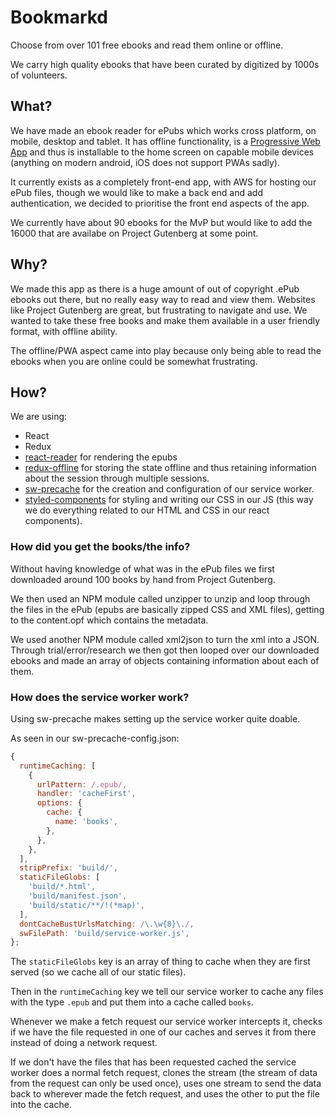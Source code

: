# Bookmarkd

Choose from over 101 free ebooks and read them online or offline.

We carry high quality ebooks that have been curated by digitized by 1000s of volunteers.

## What?

We have made an ebook reader for ePubs which works cross platform, on mobile, desktop and tablet. It has offline functionality, is a [Progressive Web App](https://developers.google.com/web/progressive-web-apps/) and thus is installable to the home screen on capable mobile devices (anything on modern android, iOS does not support PWAs sadly).

It currently exists as a completely front-end app, with AWS for hosting our ePub files, though we would like to make a back end and add authentication, we decided to prioritise the front end aspects of the app.

We currently have about 90 ebooks for the MvP but would like to add the 16000 that are availabe on Project Gutenberg at some point.

## Why?

We made this app as there is a huge amount of out of copyright .ePub ebooks out there, but no really easy way to read and view them. Websites like Project Gutenberg are great, but frustrating to navigate and use. We wanted to take these free books and make them available in a user friendly format, with offline ability.

The offline/PWA aspect came into play because only being able to read the ebooks when you are online could be somewhat frustrating.

## How?

We are using:
- React
- Redux
- [react-reader](https://www.npmjs.com/package/react-reader) for rendering the epubs
- [redux-offline](https://github.com/jevakallio/redux-offline) for storing the state offline and thus retaining information about the session through multiple sessions.
- [sw-precache](https://github.com/GoogleChrome/sw-precache) for the creation and configuration of our service worker.
- [styled-components](https://github.com/styled-components/styled-components) for styling and writing our CSS in our JS (this way we do everything related to our HTML and CSS in our react components).

### How did you get the books/the info?

Without having knowledge of what was in the ePub files we first downloaded around 100 books by hand from Project Gutenberg.

We then used an NPM module called unzipper to unzip and loop through the files in the ePub (epubs are basically zipped CSS and XML files), getting to the content.opf which contains the metadata.

We used another NPM module called xml2json to turn the xml into a JSON. Through trial/error/research we then got then looped over our downloaded ebooks and made an array of objects containing information about each of them.

### How does the service worker work?

Using sw-precache makes setting up the service worker quite doable.

As seen in our sw-precache-config.json:

```javascript
{
  runtimeCaching: [
    {
      urlPattern: /.epub/,
      handler: 'cacheFirst',
      options: {
        cache: {
          name: 'books',
        },
      },
    },
  ],
  stripPrefix: 'build/',
  staticFileGlobs: [
    'build/*.html',
    'build/manifest.json',
    'build/static/**/!(*map)',
  ],
  dontCacheBustUrlsMatching: /\.\w{8}\./,
  swFilePath: 'build/service-worker.js',
};
```

The ```staticFileGlobs``` key is an array of thing to cache when they are first served (so we cache all of our static files).

Then in the ```runtimeCaching``` key we tell our service worker to cache any files with the type ```.epub``` and put them into a cache called ```books```.

Whenever we make a fetch request our service worker intercepts it, checks if we have the file requested in one of our caches and serves it from there instead of doing a network request.

If we don't have the files that has been requested cached the service worker does a normal fetch request, clones the stream (the stream of data from the request can only be used once), uses one stream to send the data back to wherever made the fetch request, and uses the other to put the file into the cache.
